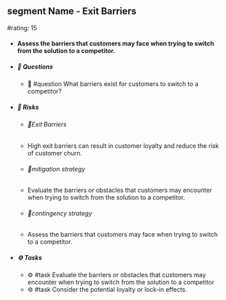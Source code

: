 ## segment Name - Exit Barriers
#rating: 15
- #### Assess the barriers that customers may face when trying to switch from the solution to a competitor.
- ##### 💭 Questions
  - 💭 #question What barriers exist for customers to switch to a competitor?
- ##### 🚨 Risks
  - ###### 🚨Exit Barriers
  - High exit barriers can result in customer loyalty and reduce the risk of customer churn.
  - ###### 🚨mitigation strategy
  - Evaluate the barriers or obstacles that customers may encounter when trying to switch from the solution to a competitor.
  - ###### 🚨contingency strategy
  - Assess the barriers that customers may face when trying to switch to a competitor.
- ##### ⚙️ Tasks
  - ⚙️ #task Evaluate the barriers or obstacles that customers may encounter when trying to switch from the solution to a competitor
  - ⚙️ #task  Consider the potential loyalty or lock-in effects.


